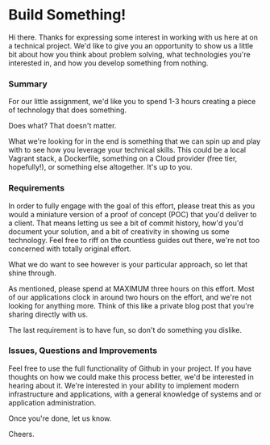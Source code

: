 # Build Something!

Hi there. Thanks for expressing some interest in working with us here at <Company> on a technical project. We'd like to give you an opportunity to show us a little bit about how you think about problem solving, what technologies you're interested in, and how you develop something from nothing.

### Summary

For our little assignment, we'd like you to spend 1-3 hours creating a piece of technology that does something.

Does what? That doesn't matter.

What we're looking for in the end is something that we can spin up and play with to see how you leverage your technical skills. This could be a local Vagrant stack, a Dockerfile, something on a Cloud provider (free tier, hopefully!), or something else altogether. It's up to you.

### Requirements

In order to fully engage with the goal of this effort, please treat this as you would a miniature version of a proof of concept (POC) that you'd deliver to a client. That means letting us see a bit of commit history, how'd you'd document your solution, and a bit of creativity in showing us some technology. Feel free to riff on the countless guides out there, we're not too concerned with totally original effort.

What we do want to see however is your particular approach, so let that shine through.

As mentioned, please spend at MAXIMUM three hours on this effort. Most of our applications clock in around two hours on the effort, and we're not looking for anything more. Think of this like a private blog post that you're sharing directly with us.

The last requirement is to have fun, so don't do something you dislike.

### Issues, Questions and Improvements

Feel free to use the full functionality of Github in your project. If you have thoughts on how we could make this process better, we'd be interested in hearing about it. We're interested in your ability to implement modern infrastructure and applications, with a general knowledge of systems and or application administration.

Once you're done, let us know.

Cheers.

